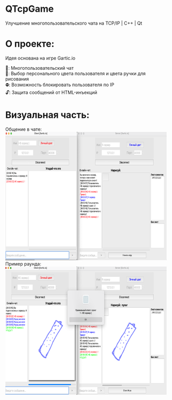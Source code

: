# QTcpGame
Улучшение многопользовательского чата на TCP/IP | C++ | Qt

# О проекте:
Идея основана на игре Gartic.io

💬: Многопользовательский чат  
🎨: Выбор персонального цвета пользователя и цвета ручки для рисования  
⛔️: Возможность блокировать пользователя по IP  
🔓: Защита сообщений от HTML-инъекций  

# Визуальная часть:   
Общение в чате:   
<img src="Read/start.png" width="700" height="400">  
Пример раунда:  
<img src="Read/game.png" width="700" height="400">  

